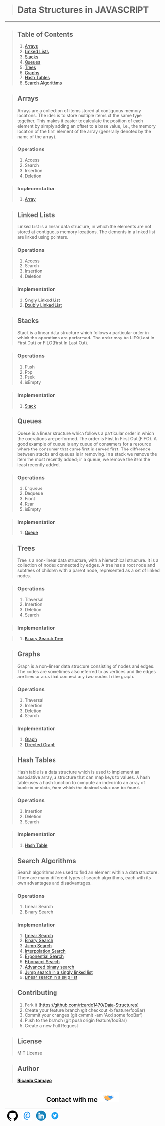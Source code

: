 ># Data Structures in JAVASCRIPT
---
>## Table of Contents
>1. [Arrays](#arrays)
>2. [Linked Lists](#linked-lists)
>3. [Stacks](#stacks)
>4. [Queues](#queues)
>5. [Trees](#trees)
>6. [Graphs](#graphs)
>7. [Hash Tables](#hash-tables)
>8. [Search Algorithms](#search-algorithms)

>## Arrays
>Arrays are a collection of items stored at contiguous memory locations. The idea is to store multiple items of the same type together. This makes it easier to calculate the position of each element by simply adding an offset to a base value, i.e., the memory location of the first element of the array (generally denoted by the name of the array).

>### Operations
>1. Access
>2. Search
>3. Insertion
>4. Deletion

>### Implementation
>1. [Array](https://github.com/ricardo1470/Data-Structures/blob/master/Arrays/Array.js)

>## Linked Lists
>Linked List is a linear data structure, in which the elements are not stored at contiguous memory locations. The elements in a linked list are linked using pointers.

>### Operations
>1. Access
>2. Search
>3. Insertion
>4. Deletion

>### Implementation
>1. [Singly Linked List](https://github.com/ricardo1470/Data-Structures/blob/master/Linked-Lists/SinglyLinkedList.js)
>2. [Doubly Linked List](https://github.com/ricardo1470/Data-Structures/blob/master/Linked-Lists/DoublyLinkedList.js)

>## Stacks
>Stack is a linear data structure which follows a particular order in which the operations are performed. The order may be LIFO(Last In First Out) or FILO(First In Last Out).

>### Operations
>1. Push
>2. Pop
>3. Peek
>4. isEmpty

>### Implementation
>1. [Stack](https://github.com/ricardo1470/Data-Structures/blob/master/Stacks/Stack.js)

>## Queues
>Queue is a linear structure which follows a particular order in which the operations are performed. The order is First In First Out (FIFO). A good example of queue is any queue of consumers for a resource where the consumer that came first is served first. The difference between stacks and queues is in removing. In a stack we remove the item the most recently added; in a queue, we remove the item the least recently added.

>### Operations
>1. Enqueue
>2. Dequeue
>3. Front
>4. Rear
>5. isEmpty

>### Implementation
>1. [Queue](https://github.com/ricardo1470/Data-Structures/blob/master/Queues/Queue.js)

>## Trees
>Tree is a non-linear data structure, with a hierarchical structure. It is a collection of nodes connected by edges. A tree has a root node and subtrees of children with a parent node, represented as a set of linked nodes.

>### Operations
>1. Traversal
>2. Insertion
>3. Deletion
>4. Search

>### Implementation

>1. [Binary Search Tree](https://github.com/ricardo1470/Data-Structures/blob/master/Trees/BinarySearchTree.js)

>## Graphs
>Graph is a non-linear data structure consisting of nodes and edges. The nodes are sometimes also referred to as vertices and the edges are lines or arcs that connect any two nodes in the graph.

>### Operations
>1. Traversal
>2. Insertion
>3. Deletion
>4. Search

>### Implementation
>1. [Graph](https://github.com/ricardo1470/Data-Structures/blob/master/Graphs/Graph.js)
>2. [Directed Graph](https://github.com/ricardo1470/Data-Structures/blob/master/Graphs/DirectedGraph.js)

>## Hash Tables
>Hash table is a data structure which is used to implement an associative array, a structure that can map keys to values. A hash table uses a hash function to compute an index into an array of buckets or slots, from which the desired value can be found.

>### Operations
>1. Insertion
>2. Deletion
>3. Search

>### Implementation
>1. [Hash Table](https://github.com/ricardo1470/Data-Structures/blob/master/Hash-Tables/HashTable.js)

>## Search Algorithms
>Search algorithms are used to find an element within a data structure. There are many different types of search algorithms, each with its own advantages and disadvantages.

>### Operations
>1. Linear Search
>2. Binary Search

>### Implementation
>1. [Linear Search](https://github.com/ricardo1470/Data-Structures/blob/master/Search-Algorithms/LinearSearch.js)
>2. [Binary Search](https://github.com/ricardo1470/Data-Structures/blob/master/Search-Algorithms/BinarySearch.js)
>3. [Jump Search](/Data-Structures/Search-Algorithms/JumpSearch.js)
>4. [Interpolation Search](/Data-Structures/Search-Algorithms/InterpolationSearch.js)
>5. [Exponential Search](/Data-Structures/Search-Algorithms/ExponentialSearch.js)
>6. [Fibonacci Search](/Data-Structures/Search-Algorithms/FibonacciSearch.js)
>7. [Advanced binary search](/Data-Structures/Search-Algorithms/AdvancedBinarySearch.js)
>8. [Jump search in a singly linked list](/Data-Structures/Search-Algorithms/JumpSearchInSinglyLinkedList.js)
>9. [Linear search in a skip list](/Data-Structures/Search-Algorithms/LinearSearchInSkipList.js)


>## Contributing
>1. Fork it (https://github.com/ricardo1470/Data-Structures)
>2. Create your feature branch (git checkout -b feature/fooBar)
>3. Commit your changes (git commit -am 'Add some fooBar')
>4. Push to the branch (git push origin feature/fooBar)
>5. Create a new Pull Request

>## License
>MIT License

>## Author
>**[Ricardo Camayo](https://github.com/ricardo1470)**

<div align="center">

<h2>
    Contact with me<img src="https://github.com/ricardo1470/ricardo1470/blob/master/img/Handshake.gif" height="32px">
</h2>

| [<img src="https://github.com/ricardo1470/ricardo1470/blob/master/img/GitHub.png" alt="Github logo" width="34">](https://github.com/ricardo1470/README/blob/master/README.md) | [<img src="https://github.com/ricardo1470/ricardo1470/blob/master/img/email.png" alt="email logo" height="32">](mailto:ricardo.alfonso.camayo@gmail.com) | [<img src="https://github.com/ricardo1470/ricardo1470/blob/master/img/linkedin-icon.png" alt="Linkedin Logo" width="32">](https://www.linkedin.com/in/ricardo-alfonso-camayo/) | [<img src="https://github.com/ricardo1470/ricardo1470/blob/master/img/twitter.png" alt="Twitter Logo" width="30">](https://twitter.com/RICARDO1470) |
|:---:|:---:|:---:|:---:|
